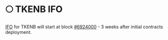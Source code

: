 # 🌕 TKENB IFO

[IFO](tkenb-ifo.md) for TKENB will start at block [\#6924000](https://testnet.bscscan.com/block/countdown/6922000) - 3 weeks after initial contracts deployment.


